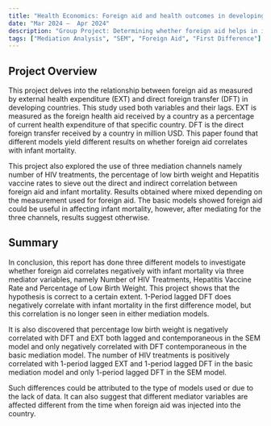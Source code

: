 ```yaml
---
title: "Health Economics: Foreign aid and health outcomes in developing countries"
date: "Mar 2024 –  Apr 2024"
description: "Group Project: Determining whether foreign aid helps in improving infant mortality in 30 developing countries"
tags: ["Mediation Analysis", "SEM", "Foreign Aid", "First Difference"]
---
```


## Project Overview

This project delves into the relationship between foreign aid as measured by external health expenditure (EXT) and direct foreign transfer (DFT) in developing countries. This study used both variables and their lags. EXT is measured as the foreign health aid received by a country as a percentage of current health expenditure of that specific country. DFT is the direct foreign transfer received by a country in million USD. This paper found that different models yield different results on whether foreign aid correlates with infant mortality.

This project also explored the use of three mediation channels namely number of HIV treatments, the percentage of low birth weight and Hepatitis vaccine rates to sieve out the direct and indirect correlation between foreign aid and infant mortality. Results obtained where mixed depending on the measurement used for foreign aid. The basic models showed foreign aid could be useful in affecting infant mortality, however, after mediating for the three channels, results suggest otherwise.

## Summary

In conclusion, this report has done three different models to investigate whether foreign aid correlates negatively with infant mortality via three mediator variables, namely Number of HIV Treatments, Hepatitis Vaccine Rate and Percentage of Low Birth Weight. This project shows that the hypothesis is correct to a certain extent. 1-Period lagged DFT does negatively correlate with infant mortality in the first difference model, but this correlation is no longer seen in either mediation models.

It is also discovered that percentage low birth weight is negatively correlated with DFT and EXT both lagged and contemporaneous in the SEM model and only negatively correlated with DFT
contemporaneous in the basic mediation model. The number of HIV treatments is positively correlated with 1-period lagged EXT and 1-period lagged DFT in the basic mediation model and only 1-period lagged DFT in the SEM model.

Such differences could be attributed to the type of models used or due to the lack of data. It can also suggest that different mediator variables are affected different from the time when foreign aid was injected into the country.
